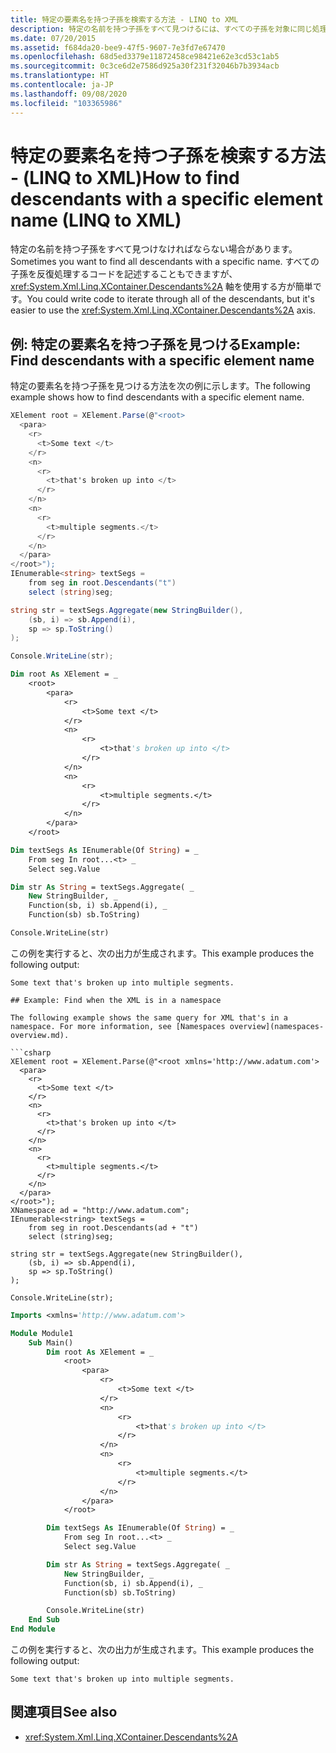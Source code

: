 ```yaml
---
title: 特定の要素名を持つ子孫を検索する方法 - LINQ to XML
description: 特定の名前を持つ子孫をすべて見つけるには、すべての子孫を対象に同じ処理を繰り返すより、XContainer.Descendants を使用した方が簡単です。
ms.date: 07/20/2015
ms.assetid: f684da20-bee9-47f5-9607-7e3fd7e67470
ms.openlocfilehash: 68d5ed3379e11872458ce98421e62e3cd53c1ab5
ms.sourcegitcommit: 0c3ce6d2e7586d925a30f231f32046b7b3934acb
ms.translationtype: HT
ms.contentlocale: ja-JP
ms.lasthandoff: 09/08/2020
ms.locfileid: "103365986"
---
```

# <a name="how-to-find-descendants-with-a-specific-element-name-linq-to-xml"></a><span data-ttu-id="83126-103">特定の要素名を持つ子孫を検索する方法 - (LINQ to XML)</span><span class="sxs-lookup"><span data-stu-id="83126-103">How to find descendants with a specific element name (LINQ to XML)</span></span>

<span data-ttu-id="83126-104">特定の名前を持つ子孫をすべて見つけなければならない場合があります。</span><span class="sxs-lookup"><span data-stu-id="83126-104">Sometimes you want to find all descendants with a specific name.</span></span> <span data-ttu-id="83126-105">すべての子孫を反復処理するコードを記述することもできますが、<xref:System.Xml.Linq.XContainer.Descendants%2A> 軸を使用する方が簡単です。</span><span class="sxs-lookup"><span data-stu-id="83126-105">You could write code to iterate through all of the descendants, but it's easier to use the <xref:System.Xml.Linq.XContainer.Descendants%2A> axis.</span></span>

## <a name="example-find-descendants-with-a-specific-element-name"></a><span data-ttu-id="83126-106">例: 特定の要素名を持つ子孫を見つける</span><span class="sxs-lookup"><span data-stu-id="83126-106">Example: Find descendants with a specific element name</span></span>

<span data-ttu-id="83126-107">特定の要素名を持つ子孫を見つける方法を次の例に示します。</span><span class="sxs-lookup"><span data-stu-id="83126-107">The following example shows how to find descendants with a specific element name.</span></span>

```csharp
XElement root = XElement.Parse(@"<root>
  <para>
    <r>
      <t>Some text </t>
    </r>
    <n>
      <r>
        <t>that's broken up into </t>
      </r>
    </n>
    <n>
      <r>
        <t>multiple segments.</t>
      </r>
    </n>
  </para>
</root>");
IEnumerable<string> textSegs =
    from seg in root.Descendants("t")
    select (string)seg;

string str = textSegs.Aggregate(new StringBuilder(),
    (sb, i) => sb.Append(i),
    sp => sp.ToString()
);

Console.WriteLine(str);
```

```vb
Dim root As XElement = _
    <root>
        <para>
            <r>
                <t>Some text </t>
            </r>
            <n>
                <r>
                    <t>that's broken up into </t>
                </r>
            </n>
            <n>
                <r>
                    <t>multiple segments.</t>
                </r>
            </n>
        </para>
    </root>

Dim textSegs As IEnumerable(Of String) = _
    From seg In root...<t> _
    Select seg.Value

Dim str As String = textSegs.Aggregate( _
    New StringBuilder, _
    Function(sb, i) sb.Append(i), _
    Function(sb) sb.ToString)

Console.WriteLine(str)
```

<span data-ttu-id="83126-108">この例を実行すると、次の出力が生成されます。</span><span class="sxs-lookup"><span data-stu-id="83126-108">This example produces the following output:</span></span>

```output
Some text that's broken up into multiple segments.

## Example: Find when the XML is in a namespace

The following example shows the same query for XML that's in a namespace. For more information, see [Namespaces overview](namespaces-overview.md).

```csharp
XElement root = XElement.Parse(@"<root xmlns='http://www.adatum.com'>
  <para>
    <r>
      <t>Some text </t>
    </r>
    <n>
      <r>
        <t>that's broken up into </t>
      </r>
    </n>
    <n>
      <r>
        <t>multiple segments.</t>
      </r>
    </n>
  </para>
</root>");
XNamespace ad = "http://www.adatum.com";
IEnumerable<string> textSegs =
    from seg in root.Descendants(ad + "t")
    select (string)seg;

string str = textSegs.Aggregate(new StringBuilder(),
    (sb, i) => sb.Append(i),
    sp => sp.ToString()
);

Console.WriteLine(str);
```

```vb
Imports <xmlns='http://www.adatum.com'>

Module Module1
    Sub Main()
        Dim root As XElement = _
            <root>
                <para>
                    <r>
                        <t>Some text </t>
                    </r>
                    <n>
                        <r>
                            <t>that's broken up into </t>
                        </r>
                    </n>
                    <n>
                        <r>
                            <t>multiple segments.</t>
                        </r>
                    </n>
                </para>
            </root>

        Dim textSegs As IEnumerable(Of String) = _
            From seg In root...<t> _
            Select seg.Value

        Dim str As String = textSegs.Aggregate( _
            New StringBuilder, _
            Function(sb, i) sb.Append(i), _
            Function(sb) sb.ToString)

        Console.WriteLine(str)
    End Sub
End Module
```

<span data-ttu-id="83126-109">この例を実行すると、次の出力が生成されます。</span><span class="sxs-lookup"><span data-stu-id="83126-109">This example produces the following output:</span></span>

```output
Some text that's broken up into multiple segments.
```

## <a name="see-also"></a><span data-ttu-id="83126-110">関連項目</span><span class="sxs-lookup"><span data-stu-id="83126-110">See also</span></span>

- <xref:System.Xml.Linq.XContainer.Descendants%2A>
